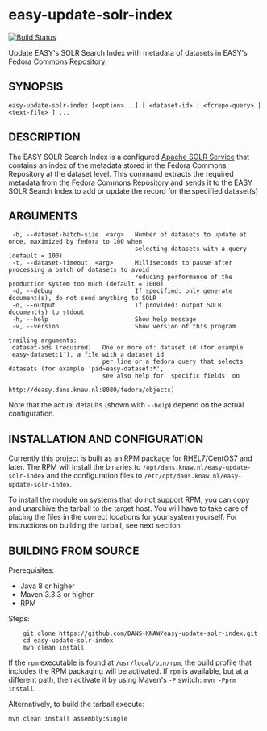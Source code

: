 easy-update-solr-index
======================
[![Build Status](https://travis-ci.org/DANS-KNAW/easy-update-solr-index.png?branch=master)](https://travis-ci.org/DANS-KNAW/easy-update-solr-index)

Update EASY's SOLR Search Index with metadata of datasets in EASY's Fedora Commons Repository.

SYNOPSIS
--------

    easy-update-solr-index [<option>...] [ <dataset-id> | <fcrepo-query> | <text-file> ] ...


DESCRIPTION
-----------

The EASY SOLR Search Index is a configured [Apache SOLR Service] that contains an index of the metadata stored
in the Fedora Commons Repository at the dataset level. This command extracts the required metadata from the 
Fedora Commons Repository and sends it to the EASY SOLR Search Index to add or update the record for the specified
dataset(s)


ARGUMENTS
---------

     -b, --dataset-batch-size  <arg>   Number of datasets to update at once, maximized by fedora to 100 when
                                       selecting datasets with a query (default = 100)
     -t, --dataset-timeout  <arg>      Milliseconds to pause after processing a batch of datasets to avoid
                                       reducing performance of the production system too much (default = 1000)
     -d, --debug                       If specified: only generate document(s), do not send anything to SOLR
     -o, --output                      If provided: output SOLR document(s) to stdout
     -h, --help                        Show help message
     -v, --version                     Show version of this program

    trailing arguments:
     dataset-ids (required)   One or more of: dataset id (for example 'easy-dataset:1'), a file with a dataset id
                              per line or a fedora query that selects datasets (for example 'pid~easy-dataset:*',
                              see also help for 'specific fields' on
                              http://deasy.dans.knaw.nl:8080/fedora/objects)

Note that the actual defaults (shown with `--help`) depend on the actual configuration.



INSTALLATION AND CONFIGURATION
------------------------------
Currently this project is built as an RPM package for RHEL7/CentOS7 and later. The RPM will install the binaries to
`/opt/dans.knaw.nl/easy-update-solr-index` and the configuration files to `/etc/opt/dans.knaw.nl/easy-update-solr-index`. 

To install the module on systems that do not support RPM, you can copy and unarchive the tarball to the target host.
You will have to take care of placing the files in the correct locations for your system yourself. For instructions
on building the tarball, see next section.


BUILDING FROM SOURCE
--------------------

Prerequisites:

* Java 8 or higher
* Maven 3.3.3 or higher
* RPM

Steps:

        git clone https://github.com/DANS-KNAW/easy-update-solr-index.git
        cd easy-update-solr-index
        mvn clean install

If the `rpm` executable is found at `/usr/local/bin/rpm`, the build profile that includes the RPM 
packaging will be activated. If `rpm` is available, but at a different path, then activate it by using
Maven's `-P` switch: `mvn -Pprm install`.

Alternatively, to build the tarball execute:

    mvn clean install assembly:single

[Apache SOLR Service]: https://lucene.apache.org/solr/
